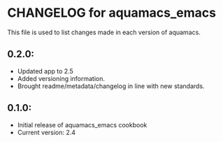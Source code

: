 # CHANGELOG for aquamacs_emacs

This file is used to list changes made in each version of aquamacs.

## 0.2.0:

* Updated app to 2.5
* Added versioning information.
* Brought readme/metadata/changelog in line with new standards.

## 0.1.0:

* Initial release of aquamacs_emacs cookbook
* Current version: 2.4